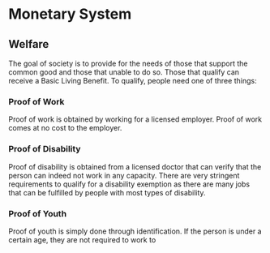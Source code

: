 # Monetary System
## Welfare
The goal of society is to provide for the needs of those that support the common good and those that unable to do so. Those that qualify can receive a Basic Living Benefit. To qualify, people need one of three things:
### Proof of Work
Proof of work is obtained by working for a licensed employer. Proof of work comes at no cost to the employer.
### Proof of Disability
Proof of disability is obtained from a licensed doctor that can verify that the person can indeed not work in any capacity. There are very stringent requirements to qualify for a disability exemption as there are many jobs that can be fulfilled by people with most types of disability.
### Proof of Youth
Proof of youth is simply done through identification. If the person is under a certain age, they are not required to work to 
